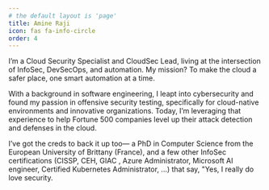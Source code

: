 ```yaml
---
# the default layout is 'page'
title: Amine Raji
icon: fas fa-info-circle
order: 4
---
```

I’m a Cloud Security Specialist and CloudSec Lead, living at the intersection of
InfoSec, DevSecOps, and automation. My mission? To make the cloud a safer place,
one smart automation at a time.

With a background in software engineering, I leapt into cybersecurity and found
my passion in offensive security testing, specifically for cloud-native
environments and innovative organizations. Today, I’m leveraging that experience
to help Fortune 500 companies level up their attack detection and defenses in
the cloud.

I’ve got the creds to back it up too— a PhD in Computer Science from the
European University of Brittany (France), and a few other InfoSec certifications
(CISSP, CEH, GIAC , Azure Administrator, Microsoft AI engineer, Certified
Kubernetes Administrator, ...) that say, "Yes, I really do love security.
